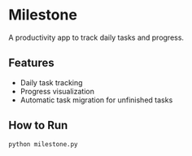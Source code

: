 # Milestone

A productivity app to track daily tasks and progress.

## Features
- Daily task tracking
- Progress visualization
- Automatic task migration for unfinished tasks

## How to Run
```bash
python milestone.py

